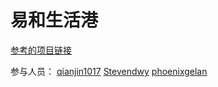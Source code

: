 # 易和生活港

[参考的项目链接](http://www.youhopelife.com/)

参与人员：
[qianjin1017](https://github.com/qianjin1017)
[Stevendwy](https://github.com/Stevendwy)
[phoenixgelan](https://github.com/phoenixgelan)
